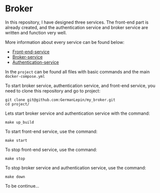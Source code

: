 Broker
=============

In this repository, I have designed three services. The front-end part is already created, and the authentication service and broker service are written and function very well. 

More information about every service can be found below:
- [Front-end-service](/front-end-service/README.md) 
- [Broker-service](/broker-service/README.md) 
- [Authentication-service](/authentication-service/README.md) 

In the `project` can be found all files with basic commands and the main `docker-compose.yml`

To start broker service, authentication service, and front-end service, you need to clone this repository and go to project:
```
git clone git@github.com:GermanLepin/my_broker.git
cd project/
```

Lets start broker service and authentication service with the command:
```
make up_build
```

To start front-end service, use the command:
```
make start
```

To stop front-end service, use the command:
```
make stop
```

To stop broker service and authentication service, use the command:
```
make down
```

To be continue...

